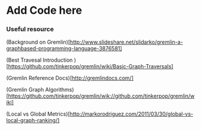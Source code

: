 # Add Code here


### Useful resource

(Background on Gremlin)[http://www.slideshare.net/slidarko/gremlin-a-graphbased-programming-language-3876581]

(Best Travesal Introduction )[https://github.com/tinkerpop/gremlin/wiki/Basic-Graph-Traversals]

(Gremlin Reference Docs)[http://gremlindocs.com/]

(Gremlin Graph Algorithms)[https://github.com/tinkerpop/gremlin/wik://github.com/tinkerpop/gremlin/wiki]

(Local vs Global Metrics)[http://markorodriguez.com/2011/03/30/global-vs-local-graph-ranking/]


